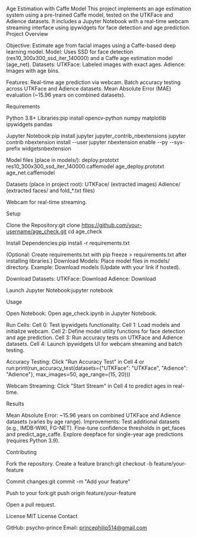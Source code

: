 Age Estimation with Caffe Model
This project implements an age estimation system using a pre-trained Caffe model, tested on the UTKFace and Adience datasets. It includes a Jupyter Notebook with a real-time webcam streaming interface using ipywidgets for face detection and age prediction.
Project Overview

Objective: Estimate age from facial images using a Caffe-based deep learning model.
Model: Uses SSD for face detection (res10_300x300_ssd_iter_140000) and a Caffe age estimation model (age_net).
Datasets:
UTKFace: Labeled images with exact ages.
Adience: Images with age bins.


Features:
Real-time age prediction via webcam.
Batch accuracy testing across UTKFace and Adience datasets.
Mean Absolute Error (MAE) evaluation (~15.96 years on combined datasets).



Requirements

Python 3.8+
Libraries:pip install opencv-python numpy matplotlib ipywidgets pandas


Jupyter Notebook:pip install jupyter jupyter_contrib_nbextensions
jupyter contrib nbextension install --user
jupyter nbextension enable --py --sys-prefix widgetsnbextension


Model files (place in models/):
deploy.prototxt
res10_300x300_ssd_iter_140000.caffemodel
age_deploy.prototxt
age_net.caffemodel


Datasets (place in project root):
UTKFace/ (extracted images)
Adience/ (extracted faces/ and fold_*.txt files)


Webcam for real-time streaming.

Setup

Clone the Repository:git clone https://github.com/your-username/age_check.git
cd age_check


Install Dependencies:pip install -r requirements.txt

(Optional: Create requirements.txt with pip freeze > requirements.txt after installing libraries.)
Download Models:
Place model files in models/ directory.
Example: Download models (Update with your link if hosted).


Download Datasets:
UTKFace: Download
Adience: Download


Launch Jupyter Notebook:jupyter notebook



Usage

Open Notebook:
Open age_check.ipynb in Jupyter Notebook.


Run Cells:
Cell 0: Test ipywidgets functionality.
Cell 1: Load models and initialize webcam.
Cell 2: Define model utility functions for face detection and age prediction.
Cell 3: Run accuracy tests on UTKFace and Adience datasets.
Cell 4: Launch ipywidgets UI for webcam streaming and batch testing.


Accuracy Testing:
Click "Run Accuracy Test" in Cell 4 or run:print(run_accuracy_test(datasets={"UTKFace": "UTKFace", "Adience": "Adience"}, max_images=50, age_range=(15, 20)))




Webcam Streaming:
Click "Start Stream" in Cell 4 to predict ages in real-time.



Results

Mean Absolute Error: ~15.96 years on combined UTKFace and Adience datasets (varies by age range).
Improvements:
Test additional datasets (e.g., IMDB-WIKI, FG-NET).
Fine-tune confidence thresholds in get_faces and predict_age_caffe.
Explore deepface for single-year age predictions (requires Python 3.9).



Contributing

Fork the repository.
Create a feature branch:git checkout -b feature/your-feature


Commit changes:git commit -m "Add your feature"


Push to your fork:git push origin feature/your-feature


Open a pull request.

License
MIT License
Contact

GitHub: psycho-prince
Email: princephilip514@gmail.com
